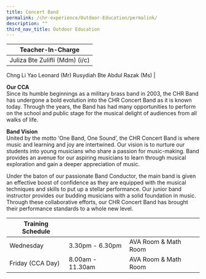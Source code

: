 ```yaml
---
title: Concert Band
permalink: /chr-experience/Outdoor-Education/permalink/
description: ""
third_nav_title: Outdoor Education
---
```

| Teacher-In-Charge |
| -------- | 
| Juliza Bte Zulifli (Mdm) (i/c)
Chng Li Yao Leonard (Mr)
Rusydiah Bte Abdul Razak (Ms) 
|

**Our CCA** <br>
Since its humble beginnings as a military brass band in 2003, the CHR Band has undergone a bold evolution into the CHR Concert Band as it is known today. Through the years, the Band has had many opportunities to perform on the school and public stage for the musical delight of audiences from all walks of life.
 
**Band Vision** <br>
United by the motto ‘One Band, One Sound’, the CHR Concert Band is where music and learning and joy are intertwined. Our vision is to nurture our students into young musicians who share a passion for music-making. Band provides an avenue for our aspiring musicians to learn through musical exploration and gain a deeper appreciation of music.

Under the baton of our passionate Band Conductor, the main band is given an effective boost of confidence as they are equipped with the musical techniques and skills to put up a stellar performance. Our junior band instructor provides our budding musicians with a solid foundation in music. Through these collaborative efforts, our CHR Concert Band has brought their performance standards to a whole new level.

| Training Schedule |  |  |
| -- | -- | -- |
| Wednesday | 3.30pm - 6.30pm | AVA Room & Math Room |
| Friday (CCA Day) | 8.00am - 11.30am | AVA Room & Math Room |
